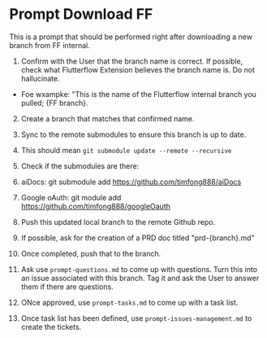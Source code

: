 # Prompt Download FF

This is a prompt that should be performed right after downloading a new branch from FF internal.

1. Confirm with the User that the branch name is correct.  If possible, check what Flutterflow Extension believes the branch name is.  Do not hallucinate.
  - Foe wxampke: "This is the name of the Flutterflow internal branch you pulled; {FF branch}.

2. Create a branch that matches that confirmed name.

3. Sync to the remote submodules to ensure this branch is up to date.
4. This should mean `git submodule update --remote --recursive`
5. Check if the submodules are there:
8. aiDocs: git submodule add https://github.com/timfong888/aiDocs
9. Google oAuth: git module add https://github.com/timfong888/googleOauth

10. Push this updated local branch to the remote Github repo.

11. If possible, ask for the creation of a PRD doc titled "prd-{branch}.md"

12. Once completed, push that to the branch.

13. Ask use `prompt-questions.md` to come up with questions.  Turn this into an issue associated with this branch.  Tag it and ask the User to answer them if there are questions.

14. ONce approved, use `prompt-tasks.md` to come up with a task list.

15. Once task list has been defined, use `prompt-issues-management.md` to create the tickets.
